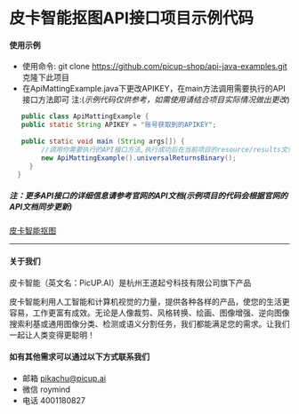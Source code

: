 # 皮卡智能抠图API接口项目示例代码

#### 使用示例
- 使用命令: git clone https://github.com/picup-shop/api-java-examples.git 克隆下此项目
- 在ApiMattingExample.java下更改APIKEY，在main方法调用需要执行的API接口方法即可 注:(*示例代码仅供参考，如需使用请结合项目实际情况做出更改*)
```java
   public class ApiMattingExample {
   public static String APIKEY = "账号获取到的APIKEY";
   
   public static void main (String args[]) {
        //调用你需要执行的API接口方法,执行成功后在当前项目的resource/results文件下即可看到结果数据
        new ApiMattingExample().universalReturnsBinary();
     }
  }
```

##### 注：更多API接口的详细信息请参考官网的API文档(示例项目的代码会根据官网的API文档同步更新)
[皮卡智能抠图](http://www.picup.shop/apidoc-image-matting.html)

---
#### 关于我们
皮卡智能（英文名：PicUP.AI）是杭州王道起兮科技有限公司旗下产品

皮卡智能利用人工智能和计算机视觉的力量，提供各种各样的产品，使您的生活更容易，工作更富有成效。无论是人像裁剪、风格转换、绘画、图像增强、逆向图像搜索利基或通用图像分类、检测或语义分割任务，我们都能满足您的需求。让我们一起让人类变得更聪明！

#### 如有其他需求可以通过以下方式联系我们
- 邮箱
pikachu@picup.ai
- 微信
roymind
- 电话
4001180827
